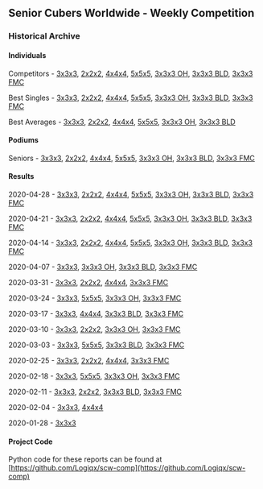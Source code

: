 ## Senior Cubers Worldwide - Weekly Competition
### Historical Archive
#### Individuals
Competitors - [3x3x3](3x3x3/persons.md), [2x2x2](2x2x2/persons.md), [4x4x4](4x4x4/persons.md), [5x5x5](5x5x5/persons.md), [3x3x3 OH](oh/persons.md), [3x3x3 BLD](3bld/persons.md), [3x3x3 FMC](fmc/persons.md)

Best Singles - [3x3x3](3x3x3/singles.md), [2x2x2](2x2x2/singles.md), [4x4x4](4x4x4/singles.md), [5x5x5](5x5x5/singles.md), [3x3x3 OH](oh/singles.md), [3x3x3 BLD](3bld/singles.md), [3x3x3 FMC](fmc/singles.md)

Best Averages - [3x3x3](3x3x3/averages.md), [2x2x2](2x2x2/averages.md), [4x4x4](4x4x4/averages.md), [5x5x5](5x5x5/averages.md), [3x3x3 OH](oh/averages.md), [3x3x3 BLD](3bld/averages.md)

#### Podiums
Seniors - [3x3x3](3x3x3/README.md), [2x2x2](2x2x2/README.md), [4x4x4](4x4x4/README.md), [5x5x5](5x5x5/README.md), [3x3x3 OH](oh/README.md), [3x3x3 BLD](3bld/README.md), [3x3x3 FMC](fmc/README.md)

#### Results
2020-04-28 - [3x3x3](3x3x3/results/2020-04-28.md), [2x2x2](2x2x2/results/2020-04-28.md), [4x4x4](4x4x4/results/2020-04-28.md), [5x5x5](5x5x5/results/2020-04-28.md), [3x3x3 OH](oh/results/2020-04-28.md), [3x3x3 BLD](3bld/results/2020-04-28.md), [3x3x3 FMC](fmc/results/2020-04-28.md)

2020-04-21 - [3x3x3](3x3x3/results/2020-04-21.md), [2x2x2](2x2x2/results/2020-04-21.md), [4x4x4](4x4x4/results/2020-04-21.md), [5x5x5](5x5x5/results/2020-04-21.md), [3x3x3 OH](oh/results/2020-04-21.md), [3x3x3 BLD](3bld/results/2020-04-21.md), [3x3x3 FMC](fmc/results/2020-04-21.md)

2020-04-14 - [3x3x3](3x3x3/results/2020-04-14.md), [2x2x2](2x2x2/results/2020-04-14.md), [4x4x4](4x4x4/results/2020-04-14.md), [5x5x5](5x5x5/results/2020-04-14.md), [3x3x3 OH](oh/results/2020-04-14.md), [3x3x3 BLD](3bld/results/2020-04-14.md), [3x3x3 FMC](fmc/results/2020-04-14.md)

2020-04-07 - [3x3x3](3x3x3/results/2020-04-07.md), [3x3x3 OH](oh/results/2020-04-07.md), [3x3x3 BLD](3bld/results/2020-04-07.md), [3x3x3 FMC](fmc/results/2020-04-07.md)

2020-03-31 - [3x3x3](3x3x3/results/2020-03-31.md), [2x2x2](2x2x2/results/2020-03-31.md), [4x4x4](4x4x4/results/2020-03-31.md), [3x3x3 FMC](fmc/results/2020-03-31.md)

2020-03-24 - [3x3x3](3x3x3/results/2020-03-24.md), [5x5x5](5x5x5/results/2020-03-24.md), [3x3x3 OH](oh/results/2020-03-24.md), [3x3x3 FMC](fmc/results/2020-03-24.md)

2020-03-17 - [3x3x3](3x3x3/results/2020-03-17.md), [4x4x4](4x4x4/results/2020-03-17.md), [3x3x3 BLD](3bld/results/2020-03-17.md), [3x3x3 FMC](fmc/results/2020-03-17.md)

2020-03-10 - [3x3x3](3x3x3/results/2020-03-10.md), [2x2x2](2x2x2/results/2020-03-10.md), [3x3x3 OH](oh/results/2020-03-10.md), [3x3x3 FMC](fmc/results/2020-03-10.md)

2020-03-03 - [3x3x3](3x3x3/results/2020-03-03.md), [5x5x5](5x5x5/results/2020-03-03.md), [3x3x3 BLD](3bld/results/2020-03-03.md), [3x3x3 FMC](fmc/results/2020-03-03.md)

2020-02-25 - [3x3x3](3x3x3/results/2020-02-25.md), [2x2x2](2x2x2/results/2020-02-25.md), [4x4x4](4x4x4/results/2020-02-25.md), [3x3x3 FMC](fmc/results/2020-02-25.md)

2020-02-18 - [3x3x3](3x3x3/results/2020-02-18.md), [5x5x5](5x5x5/results/2020-02-18.md), [3x3x3 OH](oh/results/2020-02-18.md), [3x3x3 FMC](fmc/results/2020-02-18.md)

2020-02-11 - [3x3x3](3x3x3/results/2020-02-11.md), [2x2x2](2x2x2/results/2020-02-11.md), [3x3x3 BLD](3bld/results/2020-02-11.md), [3x3x3 FMC](fmc/results/2020-02-11.md)

2020-02-04 - [3x3x3](3x3x3/results/2020-02-04.md), [4x4x4](4x4x4/results/2020-02-04.md)

2020-01-28 - [3x3x3](3x3x3/results/2020-01-28.md)

#### Project Code
Python code for these reports can be found at [https://github.com/Logiqx/scw-comp](https://github.com/Logiqx/scw-comp)

<!-- Global site tag (gtag.js) - Google Analytics -->
<script async src="https://www.googletagmanager.com/gtag/js?id=UA-86348435-3"></script>
<script>window.dataLayer = window.dataLayer || []; function gtag() {dataLayer.push(arguments);} gtag('js', new Date()); gtag('config', 'UA-86348435-3');</script>
